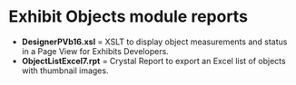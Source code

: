 # Exhibit Objects module reports

- **DesignerPVb16.xsl** = XSLT to display object measurements and status in a Page View for Exhibits Developers.
- **ObjectListExcel7.rpt** = Crystal Report to export an Excel list of objects with thumbnail images.
